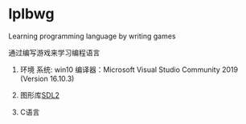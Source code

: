# lplbwg 
Learning programming language by writing games



通过编写游戏来学习编程语言

1. 环境 
  系统: win10
  编译器：Microsoft Visual Studio Community 2019 (Version 16.10.3)

  

2. 图形库[SDL2](https://github.com/libsdl-org/SDL)

  

3. C语言

  


